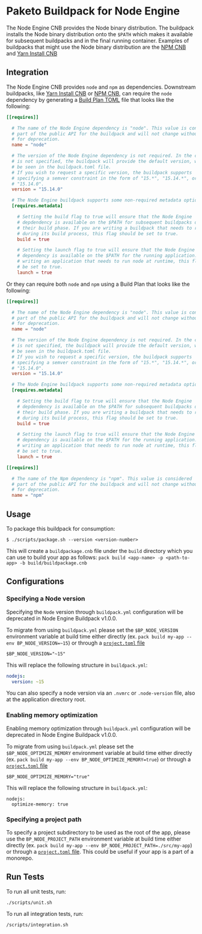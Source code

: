# Paketo Buildpack for Node Engine

The Node Engine CNB provides the Node binary distribution.  The buildpack
installs the Node binary distribution onto the `$PATH` which makes it available
for subsequent buildpacks and in the final running container.  Examples of
buildpacks that might use the Node binary distribution are the [NPM
CNB](https://github.com/paketo-buildpacks/npm) and [Yarn Install
CNB](https://github.com/paketo-buildpacks/yarn-install)

## Integration

The Node Engine CNB provides `node` and `npm` as dependencies. Downstream buildpacks, like
[Yarn Install CNB](https://github.com/paketo-buildpacks/yarn-install) or
[NPM CNB](https://github.com/paketo-buildpacks/npm), can require the `node` dependency
by generating a [Build Plan
TOML](https://github.com/buildpacks/spec/blob/master/buildpack.md#build-plan-toml)
file that looks like the following:

```toml
[[requires]]

  # The name of the Node Engine dependency is "node". This value is considered
  # part of the public API for the buildpack and will not change without a plan
  # for deprecation.
  name = "node"

  # The version of the Node Engine dependency is not required. In the case it
  # is not specified, the buildpack will provide the default version, which can
  # be seen in the buildpack.toml file.
  # If you wish to request a specific version, the buildpack supports
  # specifying a semver constraint in the form of "15.*", "15.14.*", or even
  # "15.14.0".
  version = "15.14.0"

  # The Node Engine buildpack supports some non-required metadata options.
  [requires.metadata]

    # Setting the build flag to true will ensure that the Node Engine
    # depdendency is available on the $PATH for subsequent buildpacks during
    # their build phase. If you are writing a buildpack that needs to run Node
    # during its build process, this flag should be set to true.
    build = true

    # Setting the launch flag to true will ensure that the Node Engine
    # dependency is available on the $PATH for the running application. If you are
    # writing an application that needs to run node at runtime, this flag should
    # be set to true.
    launch = true
```

Or they can require both `node` and `npm` using a Build Plan that looks like the following:

```toml
[[requires]]

  # The name of the Node Engine dependency is "node". This value is considered
  # part of the public API for the buildpack and will not change without a plan
  # for deprecation.
  name = "node"

  # The version of the Node Engine dependency is not required. In the case it
  # is not specified, the buildpack will provide the default version, which can
  # be seen in the buildpack.toml file.
  # If you wish to request a specific version, the buildpack supports
  # specifying a semver constraint in the form of "15.*", "15.14.*", or even
  # "15.14.0".
  version = "15.14.0"

  # The Node Engine buildpack supports some non-required metadata options.
  [requires.metadata]

    # Setting the build flag to true will ensure that the Node Engine
    # depdendency is available on the $PATH for subsequent buildpacks during
    # their build phase. If you are writing a buildpack that needs to run Node
    # during its build process, this flag should be set to true.
    build = true

    # Setting the launch flag to true will ensure that the Node Engine
    # dependency is available on the $PATH for the running application. If you are
    # writing an application that needs to run node at runtime, this flag should
    # be set to true.
    launch = true

[[requires]]

  # The name of the Npm dependency is "npm". This value is considered
  # part of the public API for the buildpack and will not change without a plan
  # for deprecation.
  name = "npm"
```

## Usage

To package this buildpack for consumption:

```
$ ./scripts/package.sh --version <version-number>
```

This will create a `buildpackage.cnb` file under the `build` directory which you
can use to build your app as follows:
`pack build <app-name> -p <path-to-app> -b build/buildpackage.cnb`

## Configurations

### Specifying a Node version

Specifying the `Node` version through `buildpack.yml` configuration will be
deprecated in Node Engine Buildpack v1.0.0.

To migrate from using `buildpack.yml` please set the `$BP_NODE_VERSION`
environment variable at build time either directly (ex. `pack build my-app
--env BP_NODE_VERSION=~15`) or through a [`project.toml`
file](https://github.com/buildpacks/spec/blob/main/extensions/project-descriptor.md)

```shell
$BP_NODE_VERSION="~15"
```
This will replace the following structure in `buildpack.yml`:
```yaml
nodejs:
  version: ~15
```

You can also specify a node version via an `.nvmrc` or `.node-version` file, also at the application directory root.

### Enabling memory optimization

Enabling memory optimization through `buildpack.yml` configuration will be
deprecated in Node Engine Buildpack v1.0.0.

To migrate from using `buildpack.yml` please set the `$BP_NODE_OPTIMIZE_MEMORY`
environment variable at build time either directly (ex. `pack build my-app
--env BP_NODE_OPTIMIZE_MEMORY=true`) or through a [`project.toml`
file](https://github.com/buildpacks/spec/blob/main/extensions/project-descriptor.md)

```shell
$BP_NODE_OPTIMIZE_MEMORY="true"
```
This will replace the following structure in `buildpack.yml`:

```
nodejs:
  optimize-memory: true
```

### Specifying a project path

To specify a project subdirectory to be used as the root of the app, please use
the `BP_NODE_PROJECT_PATH` environment variable at build time either directly
(ex. `pack build my-app --env BP_NODE_PROJECT_PATH=./src/my-app`) or through a
[`project.toml`
file](https://github.com/buildpacks/spec/blob/main/extensions/project-descriptor.md).
This could be useful if your app is a part of a monorepo.

## Run Tests

To run all unit tests, run:
```
./scripts/unit.sh
```

To run all integration tests, run:
```
/scripts/integration.sh
```
